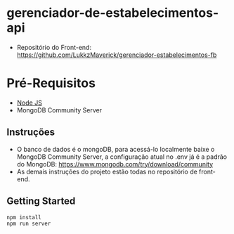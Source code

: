 # gerenciador-de-estabelecimentos-api

- Repositório do Front-end: https://github.com/LukkzMaverick/gerenciador-estabelecimentos-fb

# Pré-Requisitos

 - [Node JS](https://nodejs.org/en/)
 - MongoDB Community Server

## Instruções

- O banco de dados é o mongoDB, para acessá-lo localmente baixe o MongoDB Community Server, a configuração atual no .env já é a padrão do MongoDB: https://www.mongodb.com/try/download/community
- As demais instruções do projeto estão todas no repositório de front-end.
## Getting Started

    npm install   
    npm run server
